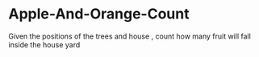 # Apple-And-Orange-Count
Given the positions of the trees and house , count how many fruit will fall inside the house yard
